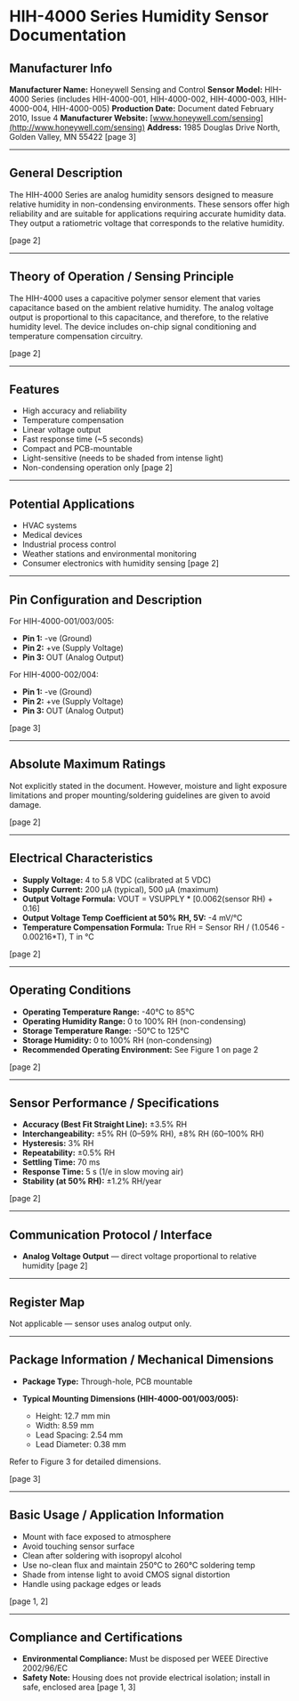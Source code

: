 # HIH-4000 Series Humidity Sensor Documentation

## Manufacturer Info

**Manufacturer Name:** Honeywell Sensing and Control
**Sensor Model:** HIH-4000 Series (includes HIH-4000-001, HIH-4000-002, HIH-4000-003, HIH-4000-004, HIH-4000-005)
**Production Date:** Document dated February 2010, Issue 4
**Manufacturer Website:** [www.honeywell.com/sensing](http://www.honeywell.com/sensing)
**Address:** 1985 Douglas Drive North, Golden Valley, MN 55422
\[page 3]

---

## General Description

The HIH-4000 Series are analog humidity sensors designed to measure relative humidity in non-condensing environments. These sensors offer high reliability and are suitable for applications requiring accurate humidity data. They output a ratiometric voltage that corresponds to the relative humidity.

\[page 2]

---

## Theory of Operation / Sensing Principle

The HIH-4000 uses a capacitive polymer sensor element that varies capacitance based on the ambient relative humidity. The analog voltage output is proportional to this capacitance, and therefore, to the relative humidity level. The device includes on-chip signal conditioning and temperature compensation circuitry.

\[page 2]

---

## Features

* High accuracy and reliability
* Temperature compensation
* Linear voltage output
* Fast response time (\~5 seconds)
* Compact and PCB-mountable
* Light-sensitive (needs to be shaded from intense light)
* Non-condensing operation only
  \[page 2]

---

## Potential Applications

* HVAC systems
* Medical devices
* Industrial process control
* Weather stations and environmental monitoring
* Consumer electronics with humidity sensing
  \[page 2]

---

## Pin Configuration and Description

For HIH-4000-001/003/005:

* **Pin 1:** -ve (Ground)
* **Pin 2:** +ve (Supply Voltage)
* **Pin 3:** OUT (Analog Output)

For HIH-4000-002/004:

* **Pin 1:** -ve (Ground)
* **Pin 2:** +ve (Supply Voltage)
* **Pin 3:** OUT (Analog Output)

\[page 3]

---

## Absolute Maximum Ratings

Not explicitly stated in the document. However, moisture and light exposure limitations and proper mounting/soldering guidelines are given to avoid damage.

\[page 2]

---

## Electrical Characteristics

* **Supply Voltage:** 4 to 5.8 VDC (calibrated at 5 VDC)
* **Supply Current:** 200 µA (typical), 500 µA (maximum)
* **Output Voltage Formula:** VOUT = VSUPPLY \* \[0.0062(sensor RH) + 0.16]
* **Output Voltage Temp Coefficient at 50% RH, 5V:** -4 mV/°C
* **Temperature Compensation Formula:** True RH = Sensor RH / (1.0546 - 0.00216\*T), T in °C

\[page 2]

---

## Operating Conditions

* **Operating Temperature Range:** -40°C to 85°C
* **Operating Humidity Range:** 0 to 100% RH (non-condensing)
* **Storage Temperature Range:** -50°C to 125°C
* **Storage Humidity:** 0 to 100% RH (non-condensing)
* **Recommended Operating Environment:** See Figure 1 on page 2

\[page 2]

---

## Sensor Performance / Specifications

* **Accuracy (Best Fit Straight Line):** ±3.5% RH
* **Interchangeability:** ±5% RH (0–59% RH), ±8% RH (60–100% RH)
* **Hysteresis:** 3% RH
* **Repeatability:** ±0.5% RH
* **Settling Time:** 70 ms
* **Response Time:** 5 s (1/e in slow moving air)
* **Stability (at 50% RH):** ±1.2% RH/year

\[page 2]

---

## Communication Protocol / Interface

* **Analog Voltage Output** — direct voltage proportional to relative humidity
  \[page 2]

---

## Register Map

Not applicable — sensor uses analog output only.

---

## Package Information / Mechanical Dimensions

* **Package Type:** Through-hole, PCB mountable
* **Typical Mounting Dimensions (HIH-4000-001/003/005):**

  * Height: 12.7 mm min
  * Width: 8.59 mm
  * Lead Spacing: 2.54 mm
  * Lead Diameter: 0.38 mm

Refer to Figure 3 for detailed dimensions.

\[page 3]

---

## Basic Usage / Application Information

* Mount with face exposed to atmosphere
* Avoid touching sensor surface
* Clean after soldering with isopropyl alcohol
* Use no-clean flux and maintain 250°C to 260°C soldering temp
* Shade from intense light to avoid CMOS signal distortion
* Handle using package edges or leads

\[page 1, 2]

---

## Compliance and Certifications

* **Environmental Compliance:** Must be disposed per WEEE Directive 2002/96/EC
* **Safety Note:** Housing does not provide electrical isolation; install in safe, enclosed area
  \[page 1, 3]
